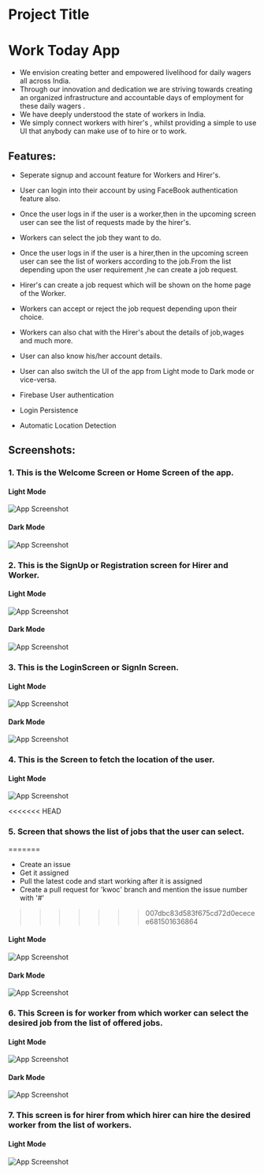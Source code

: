 
# Project Title
# Work Today App

- We envision creating better and empowered livelihood for  daily wagers all across India.
- Through our innovation and dedication we are striving towards creating an organized infrastructure and accountable days of employment for these daily wagers .
- We have deeply understood the state of workers in India.
- We simply connect workers with hirer's , whilst providing a simple to use UI that anybody can make use of to hire or to work.
## Features:

- Seperate signup and account feature for Workers and Hirer's.
- User can login into their account by using FaceBook authentication feature also.
- Once the user logs in if the user is a worker,then in the upcoming screen user can see the list of requests made by the hirer's.
- Workers can select the job they want to do.
- Once the user logs in if the user is a hirer,then in the upcoming screen user can see the list of  workers according to the job.From the list depending upon the user requirement ,he can create a job request.
- Hirer's can create a job request which will be shown on the home page of the Worker.
- Workers can accept or reject the job request depending upon  their choice.
- Workers can also chat with the Hirer's about the details of job,wages and much more.
- User can also know his/her account details.
- User can also switch the UI of the app from Light mode to Dark mode or vice-versa.

- Firebase User authentication
- Login Persistence
- Automatic Location Detection




## Screenshots:
### 1. This is the Welcome Screen or Home Screen of the app.

#### Light Mode
![App Screenshot](https://i.ibb.co/gFnTPnK/1.png)
#### Dark Mode
![App Screenshot](https://i.ibb.co/PGKcRtN/8.png)


### 2. This is the SignUp or Registration screen for Hirer and Worker.

#### Light Mode
![App Screenshot](https://i.ibb.co/M9K3k8L/2.png)
#### Dark Mode
![App Screenshot](https://i.ibb.co/WVLRQrv/9.png)


###  3. This is the LoginScreen or SignIn Screen.

#### Light Mode
![App Screenshot](https://i.ibb.co/JmDF79W/4.png)
#### Dark Mode
![App Screenshot](https://i.ibb.co/qMfgVVG/10.png)

### 4. This is the Screen to fetch the location of the user.

#### Light Mode
![App Screenshot](https://i.ibb.co/7jZP65h/31.png)

<<<<<<< HEAD
### 5. Screen that shows the list of jobs that the user can select.
=======
- Create an issue
- Get it assigned
- Pull the latest code and start working after it is assigned
- Create a pull request for 'kwoc' branch and mention the issue number with '#'
>>>>>>> 007dbc83d583f675cd72d0ececee681501636864

#### Light Mode
![App Screenshot](https://i.ibb.co/2yGbCkJ/6.png)
#### Dark Mode
![App Screenshot](https://i.ibb.co/BNrPTvV/12.png)

### 6. This Screen is for worker from which worker can select the desired job from the list of offered jobs.

#### Light Mode
![App Screenshot](https://i.ibb.co/Kj1q106/5.png)
#### Dark Mode
![App Screenshot](https://i.ibb.co/Gtk4Dt7/11.png)

### 7. This screen is for hirer from which hirer can hire the desired worker from the list of workers.

#### Light Mode
![App Screenshot](https://i.ibb.co/pfHghHd/7.png)
